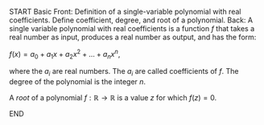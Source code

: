 START
Basic
Front: 
Definition of a single-variable polynomial with real coefficients. Define coefficient, degree, and root of a polynomial.
Back: A single variable polynomial with real coefficients is a function $f$ that takes a real number as input, produces a real number as output, and has the form:

$f(x)=a_0+a_1x+a_2x^2+...+a_nx^n$,

where the $a_i$ are real numbers. The $a_i$ are called coefficients of $f$. The degree of the polynomial is the integer $n$.

A *root* of a polynomial $f:\mathbb{R}\rightarrow\mathbb{R}$ is a value $z$ for which $f(z)=0$.
<!--ID: 1745138784657-->
END
